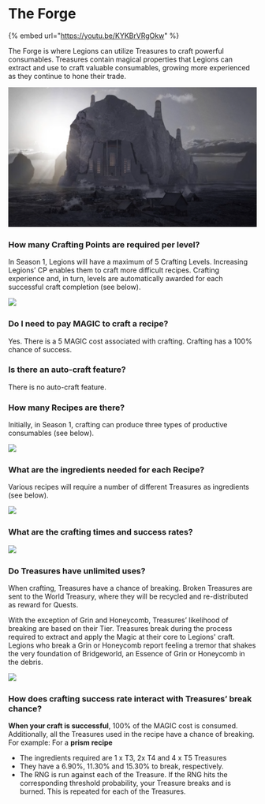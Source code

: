 # The Forge

{% embed url="https://youtu.be/KYKBrVRgOkw" %}

The Forge is where Legions can utilize Treasures to craft powerful consumables. Treasures contain magical properties that Legions can extract and use to craft valuable consumables, growing more experienced as they continue to hone their trade.

![](<../../.gitbook/assets/image (18).png>)

### **How many Crafting Points are required per level?**

In Season 1, Legions will have a maximum of 5 Crafting Levels. Increasing Legions’ CP enables them to craft more difficult recipes. Crafting experience and, in turn, levels are automatically awarded for each successful craft completion (see below).

![](<../../.gitbook/assets/Screenshot\_15 (1).jpg>)

### **Do I need to pay MAGIC to craft a recipe?**

Yes. There is a 5 MAGIC cost associated with crafting. Crafting has a 100% chance of success.

### **Is there an auto-craft feature?**

There is no auto-craft feature.

### **How many Recipes are there?**

Initially, in Season 1, crafting can produce three types of productive consumables (see below).

![](<../../.gitbook/assets/Screenshot\_19 (1).jpg>)

### **What are the ingredients needed for each Recipe?**

Various recipes will require a number of different Treasures as ingredients (see below).&#x20;

![](../../.gitbook/assets/Screenshot\_17.jpg)

### **What are the crafting times and success rates?**

![](<../../.gitbook/assets/Screenshot\_18 (1).jpg>)

### **Do Treasures have unlimited uses?**

When crafting, Treasures have a chance of breaking. Broken Treasures are sent to the World Treasury, where they will be recycled and re-distributed as reward for Quests.

With the exception of Grin and Honeycomb, Treasures’ likelihood of breaking are based on their Tier. Treasures break during the process required to extract and apply the Magic at their core to Legions' craft. Legions who break a Grin or Honeycomb report feeling a tremor that shakes the very foundation of Bridgeworld, an Essence of Grin or Honeycomb in the debris.

![](../../.gitbook/assets/Screenshot\_28.jpg)

### **How does crafting success rate interact with Treasures’ break chance?**

**When your craft is successful**, 100% of the MAGIC cost is consumed. Additionally, all the Treasures used in the recipe have a chance of breaking. For example: For a **prism recipe**

* The ingredients required are 1 x T3, 2x T4 and 4 x T5 Treasures
* They have a 6.90%, 11.30% and 15.30% to break, respectively.
* The RNG is run against each of the Treasure. If the RNG hits the corresponding threshold probability, your Treasure breaks and is burned. This is repeated for each of the Treasures.
